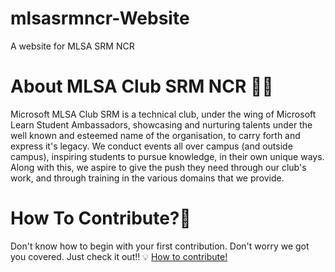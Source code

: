 # mlsasrmncr-Website
A website for MLSA SRM NCR 

# About MLSA Club SRM NCR 📜💡
Microsoft MLSA Club SRM is a technical club, under the wing of Microsoft Learn Student Ambassadors, showcasing and nurturing talents under the well known and esteemed name of the organisation, to carry forth and express it's legacy. We conduct events all over campus (and outside campus), inspiring students to pursue knowledge, in their own unique ways. Along with this, we aspire to give the push they need through our club's work, and through training in the various domains that we provide.

# How To Contribute?🤔
Don't know how to begin with your first contribution. Don't worry we got you covered. 
Just check it out!! 💡
[How to contribute!](https://github.com/mlsasrmncr/mlsasrmncr-Website/wiki)
